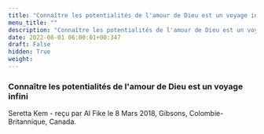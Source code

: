 ```yaml
---
title: "Connaître les potentialités de l'amour de Dieu est un voyage infini"
menu_title: ""
description: "Connaître les potentialités de l'amour de Dieu est un voyage infini"
date: 2022-06-01 06:00:01+00:347
draft: False
hidden: True
weight:
---
```

### Connaître les potentialités de l'amour de Dieu est un voyage infini

Seretta Kem - reçu par Al Fike le 8 Mars 2018, Gibsons, Colombie-Britannique, Canada.



